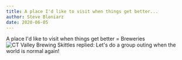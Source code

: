 ```yaml
---
title: A place I'd like to visit when things get better...
author: Steve Bloniarz
date: 2020-06-05
---
```


A place I'd like to visit when things get better = Breweries
![CT Valley Brewing](https://media-cdn.tripadvisor.com/media/photo-s/13/a9/ee/a4/20180711-163936-largejpg.jpg)
Skittles replied: Let's do a group outing when the world is normal again!
